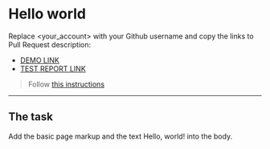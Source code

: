 # Hello world

Replace <your_account> with your Github username and copy the links to Pull Request description:

- [DEMO LINK](https://ksavelyeva.github.io/layout_hello-world/)
- [TEST REPORT LINK](https://ksavelyeva.github.io/layout_hello-world/report/html_report/)

> Follow [this instructions](https://mate-academy.github.io/layout_task-guideline/#how-to-solve-the-layout-tasks-on-github)

---

## The task

Add the basic page markup and the text Hello, world! into the body.
